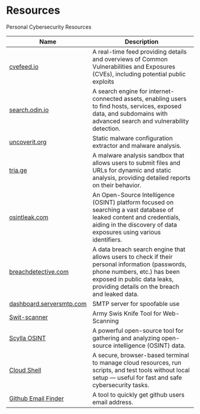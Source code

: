 # Resources
Personal Cybersecurity Resources



| Name                                     | Description                                  |
|------------------------------------------|----------------------------------------------|
| [cvefeed.io](https://cvefeed.io/)        | A real-time feed providing details and overviews of Common Vulnerabilities and Exposures (CVEs), including potential public exploits |
| [search.odin.io](https://search.odin.io/)   | A search engine for internet-connected assets, enabling users to find hosts, services, exposed data, and subdomains with advanced search and vulnerability detection. |
| [uncoverit.org](https://www.uncoverit.org/) | Static malware configuration extractor and malware analysis. |
| [tria.ge](https://tria.ge/)        | A malware analysis sandbox that allows users to submit files and URLs for dynamic and static analysis, providing detailed reports on their behavior. |
| [osintleak.com](https://osintleak.com/)  | An Open-Source Intelligence (OSINT) platform focused on searching a vast database of leaked content and credentials, aiding in the discovery of data exposures using various identifiers. |
| [breachdetective.com](https://breachdetective.com/) | A data breach search engine that allows users to check if their personal information (passwords, phone numbers, etc.) has been exposed in public data leaks, providing details on the breach and leaked data. |
|[dashboard.serversmtp.com](https://dashboard.serversmtp.com) | SMTP server for spoofable use |
|[Swit-scanner](https://github.com/RedSecurity/swit-scanner) | Army Swis Knife Tool for Web-Scanning |
|[Scylla OSINT](https://github.com/cybersecurity-team/Scylla) |A powerful open-source tool for gathering and analyzing open-source intelligence (OSINT) data. |
| [Cloud Shell](https://shell.cloud.google.com/?) | A secure, browser-based terminal to manage cloud resources, run scripts, and test tools without local setup — useful for fast and safe cybersecurity tasks. |
| [Github Email Finder](https://braingainsoft.com) | A tool to quickly get github users email address. |

